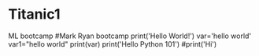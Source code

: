 # Titanic1
ML bootcamp
#Mark Ryan bootcamp
print('Hello World!')
var='hello world'
var1="hello world"
print(var)
print('Hello Python 101')
#print('Hi')

